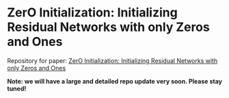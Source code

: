# ZerO Initialization: Initializing Residual Networks with only Zeros and Ones

Repository for paper: [ZerO Initialization: Initializing Residual Networks with only Zeros and Ones](http://arxiv.org/abs/2110.12661)


**Note: we will have a large and detailed repo update very soon. Please stay tuned!**
